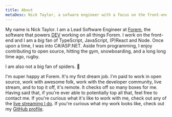 ```yaml
---
title: About
metaDesc: Nick Taylor, a sofware engineer with a focus on the front-end.
---
```


My name is Nick Taylor. I am a Lead Software Engineer at [Forem](https://www.forem.com/), the software that powers [DEV](https://dev.to) working on all things Forem. I work on the front-end and I am a <em>big</em> fan of TypeScript, JavaScript, (P)React and Node. Once upon a time, I was into C#/ASP.NET. Aside from programming, I enjoy contributing to open source, hitting the gym, snowboarding, and a long long time ago, rugby.

I am also not a big fan of spiders. 😬

I'm super happy at Forem. It's my first dream job. I'm paid to work in open source, work with awesome folk, work with the developer community, live stream, and to top it off, it's remote. It checks off so many boxes for me. Having said that, if you're ever able to potentially top all that, feel free to contact me. If you're curious what it's like to work with me, check out any of the [live streaming I do](/pages/live-coding/). If you're curious what my work looks like, check out my [GitHub profile](http://github.com/nickytonline).

